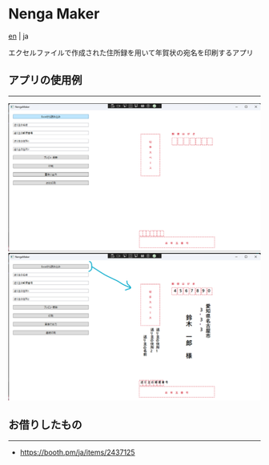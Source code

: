# Nenga Maker

[en](./README.md) | ja

エクセルファイルで作成された住所録を用いて年賀状の宛名を印刷するアプリ


## アプリの使用例

---

<img src="./results/figures/app_ver1_fig.png">

<img src="./results/figures/app_ver1_fig_2.png">


## お借りしたもの

---

- https://booth.pm/ja/items/2437125